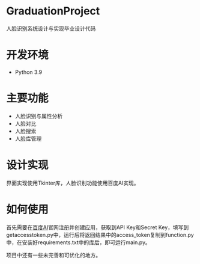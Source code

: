 # GraduationProject
人脸识别系统设计与实现毕业设计代码

# 开发环境
* Python 3.9

# 主要功能
* 人脸识别与属性分析
* 人脸对比
* 人脸搜索
* 人脸库管理

# 设计实现

界面实现使用Tkinter库，人脸识别功能使用百度AI实现。

# 如何使用

首先需要在[百度AI](https://ai.baidu.com/)官网注册并创建应用，获取到API Key和Secret Key，填写到getaccesstoken.py中，运行后将返回结果中的access_token复制到function.py中，在安装好requirements.txt中的库后，即可运行main.py。

项目中还有一些未完善和可优化的地方。
